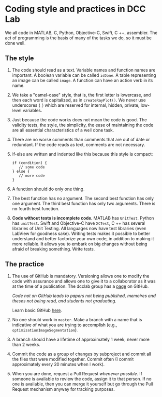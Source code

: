 # Coding style and practices in DCC Lab

We all code in MATLAB, C, Python, Objective-C, Swift, C ++, assembler. The act of programming is the basis of many of the tasks we do, so it must be done well.

## The style

1. The code should read as a text.
  Variable names and function names are important. A boolean variable can be called `isDone`. A table representing an image can be called `image`. A function can have an action verb in its name.

2. We take a "camel-case" style, that is, the first letter is lowercase, and then each word is capitalized, as in `createRayPlot()`. We never use underscores (_) which are reserved for internal, hidden, private, low-level variables.

3. Just because the code works does not mean the code is good.
   The validity tests, the style, the simplicity, the ease of maintaining the code are all essential characteristics of a well done task.

4. There are no worse comments than comments that are out of date or redundant. If the code reads as text, comments are not necessary.

5. If-else are written and indented like this because this style is compact:

   ```
   if (condition) {
      // some code
   } else {
      // more code
   }
   ```

6. A function should do only one thing.

7. The best function has no argument. The second best function has only one argument. The third best function has only two arguments. There is no fourth best function.

8. **Code without tests is incomplete code**. MATLAB has `UnitTest`. Python has `unitTest`. Swift and Objective-C have `XCTest`, C ++ has several libraries of Unit Testing. All languages now have test libraries (even LabView for goodness sake).
   Writing tests makes it possible to better understand and better factorize your own code, in addition to making it more reliable. It allows you to embark on big changes without being afraid of breaking something. Write tests.



## The practice

1. The use of GitHub is mandatory.
   Versioning allows one to modify the code with assurance and allows one    to give it to a collaborator as it was at the time of a publication. The dcclab group has a [page](https://github.com/DCC-Lab) on GitHub.

   *Code not on GitHub leads to papers not being published, memoires and theses not being read, and students not graduating.*

   Learn basic GitHub [here](https://github.com/dccote/Enseignement/blob/master/HOWTO/HOWTO-GitHub.md).

2. No one should work in `master`.  Make a branch with a name that is indicative of what you are trying to accomplish (e.g., `optimizationImageSegmentation`).

3. A branch should have a lifetime of approximately 1 week, never more than 2 weeks.

4. Commit the code as a group of changes by subproject and commit all the files that were modified together. Commit often (I commit approximately every 20 minutes when I work).

5. When you are done, request a Pull Request *whenever possible*. If someone is available to review the code, assign it to that person.  If no one is available, then you can merge it yourself but go through the Pull Request mechanism anyway for tracking purposes.

   

     